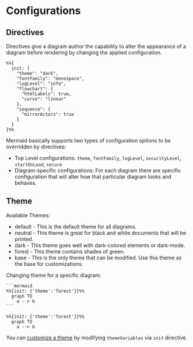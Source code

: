 # Configurations

## Directives
Directives give a diagram author the capability to alter the appearance of a diagram before rendering by changing the applied configuration.

```
%%{
  init: {
    "theme": "dark",
    "fontFamily": "monospace",
    "logLevel": "info",
    "flowchart": {
      "htmlLabels": true,
      "curve": "linear"
    },
    "sequence": {
      "mirrorActors": true
    }
  }
}%%
```

Mermaid basically supports two types of configuration options to be overridden by directives:
- Top Level configurations: `theme`, `fontFamily`, `logLevel`, `securityLevel`, `startOnLoad`, `secure`
- Diagram-specific configurations: For each diagram there are specific configuration that will alter how that particular diagram looks and behaves.


## Theme

Available Themes:
- default - This is the default theme for all diagrams.
- neutral - This theme is great for black and white documents that will be printed.
- dark - This theme goes well with dark-colored elements or dark-mode.
- forest - This theme contains shades of green.
- base - This is the only theme that can be modified. Use this theme as the base for customizations.


Changing theme for a specific diagram:
````mdx filename="Markdown"
```mermaid
%%{init: {'theme':'forest'}}%%
  graph TD
    a --> b
```
````

```mermaid
%%{init: {'theme':'forest'}}%%
  graph TD
    a --> b
```

You can [customize a theme](https://mermaid.js.org/config/theming.html#customizing-themes-with-themevariables) by modifying `themeVariables` via `init` directive.
